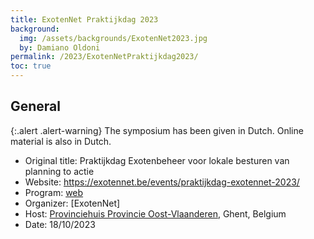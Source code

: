 ```yaml
---
title: ExotenNet Praktijkdag 2023
background:
  img: /assets/backgrounds/ExotenNet2023.jpg
  by: Damiano Oldoni
permalink: /2023/ExotenNetPraktijkdag2023/
toc: true
---
```


## General

{:.alert .alert-warning}
The symposium has been given in Dutch. Online material is also in Dutch.

- Original title: Praktijkdag Exotenbeheer voor lokale besturen van planning to actie
- Website: https://exotennet.be/events/praktijkdag-exotennet-2023/
- Program: [web](https://exotennet.be/events/praktijkdag-exotennet-2023/#inhoud)
- Organizer: [ExotenNet]
- Host: [Provinciehuis Provincie Oost-Vlaanderen](https://exotennet.be/locations/provinciehuis-provincie-oost-vlaanderen/), Ghent, Belgium
- Date: 18/10/2023



